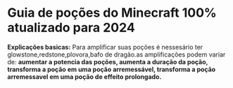 # Guia de poções do Minecraft 100% atualizado para 2024
**Explicações basicas:**
Para amplificar suas poções é nessesário ter glowstone,redstone,plovora,bafo de dragão.as amplificações podem variar de: **aumentar a potencia das poções, aumenta a duração da poção, transforma a poção em uma poção arremessável, transforma a poção arremessavel em uma poção de effeito prolongado.**
